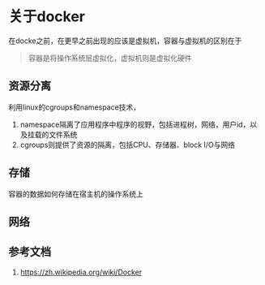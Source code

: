 # 关于docker
在docke之前，在更早之前出现的应该是虚拟机，容器与虚拟机的区别在于
>容器是将操作系统层虚拟化，虚拟机则是虚拟化硬件

## 资源分离
利用linux的cgroups和namespace技术，
1. namespace隔离了应用程序中程序的视野，包括进程树，网络，用户id，以及挂载的文件系统
2. cgroups则提供了资源的隔离，包括CPU、存储器、block I/O与网络

## 存储
容器的数据如何存储在宿主机的操作系统上

## 网络

## 参考文档
1. <https://zh.wikipedia.org/wiki/Docker>